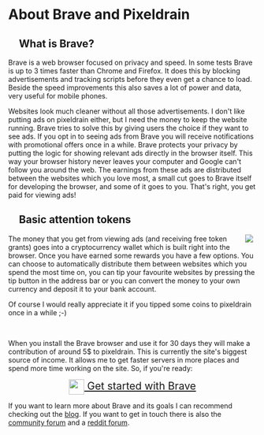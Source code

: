 # About Brave and Pixeldrain

## <img src="/res/img/brave_lion.svg" style="height: 0.8em;"/> What is Brave?

Brave is a web browser focused on privacy and speed. In some tests Brave is up
to 3 times faster than Chrome and Firefox. It does this by blocking
advertisements and tracking scripts before they even get a chance to load.
Beside the speed improvements this also saves a lot of power and data, very
useful for mobile phones.

Websites look much cleaner without all those advertisements. I don't like
putting ads on pixeldrain either, but I need the money to keep the website
running. Brave tries to solve this by giving users the choice if they want to
see ads. If you opt in to seeing ads from Brave you will receive notifications
with promotional offers once in a while. Brave protects your privacy by putting
the logic for showing relevant ads directly in the browser itself. This way your
browser history never leaves your computer and Google can't follow you around
the web. The earnings from these ads are distributed between the websites which
you love most, a small cut goes to Brave itself for developing the browser, and
some of it goes to you. That's right, you get paid for viewing ads!

## <img src="/res/img/bat_full_color.svg" style="height: 0.8em;"/> Basic attention tokens

<img src="/res/img/bat_wallet.png" style="float: right; max-width: 40%; margin: 0 0.5em;"/>

The money that you get from viewing ads (and receiving free token grants) goes
into a cryptocurrency wallet which is built right into the browser. Once you
have earned some rewards you have a few options. You can choose to automatically
distribute them between websites which you spend the most time on, you can tip
your favourite websites by pressing the tip button in the address bar or you can
convert the money to your own currency and deposit it to your bank account.

Of course I would really appreciate it if you tipped some coins to pixeldrain
once in a while ;-)

<br style="clear: right;"/>

When you install the Brave browser and use it for 30 days they will make a
contribution of around 5$ to pixeldrain. This is currently the site's
biggest source of income. It allows me to get faster servers in more places and
spend more time working on the site. So, if you're ready:

<div style="text-align: center;">
<a class="button button_highlight" style="font-size: 1.5em;" href="https://brave.com/pix009">
	<img src="/res/img/brave_lion.svg" style="height: 1.5em; vertical-align: middle;"/>
	Get started with Brave
</a>
</div>

If you want to learn more about Brave and its goals I can recommend checking out
the [blog](https://brave.com/blog). If you want to get in touch there is also
the [community forum](https://community.brave.com) and a [reddit
forum](https://www.reddit.com/r/brave_browser).
